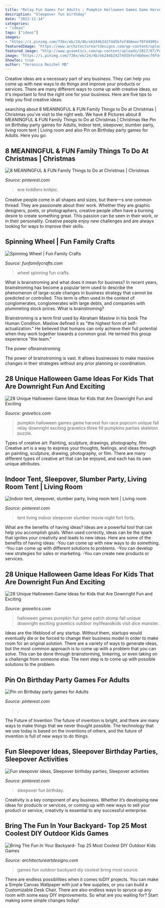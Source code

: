 ```yaml
---
title: "Relay Fun Games For Adults : Pumpkin Halloween Games Game Harvest Fun Race Popcorn Unique Fall Relay Downright Exciting Gravetics Three Fill Pumpkins Parties Skeleton Puzzle"
description: "Sleepover fun birthday"
date: "2022-11-14"
categories:
- "ideas"
tags: ["ideas"]
images:
- "https://i.pinimg.com/736x/eb/24/4b/eb244b24274d5bfef4b0eecf0fd4905c.jpg"
featuredImage: "https://www.architectureartdesigns.com/wp-content/uploads/2015/04/232.jpg"
featured_image: "http://www.gravetics.com/wp-content/uploads/2017/07/Popcorn-Race.jpg"
image: "https://i.pinimg.com/736x/eb/24/4b/eb244b24274d5bfef4b0eecf0fd4905c.jpg"
ShowToc: true
author: "Veronica Reichel MD"
---
```



Creative ideas are a necessary part of any business. They can help you come up with new ways to do things and improve your products or services. There are many different ways to come up with creative ideas, so it's important to find the right one for your business. Here are five tips to help you find creative ideas: 

	

		
searching about 8 MEANINGFUL &amp; FUN Family Things to Do at Christmas | Christmas you've visit to the right web. We have 8 Pictures about 8 MEANINGFUL &amp; FUN Family Things to Do at Christmas | Christmas like Pin on Birthday party games for Adults, Indoor tent, sleepover, slumber party, living room tent | Living room and also Pin on Birthday party games for Adults. Here you go:
		
    
## 8 MEANINGFUL &amp; FUN Family Things To Do At Christmas | Christmas

<img loading=lazy src="https://i.pinimg.com/736x/5e/42/31/5e42315acf60b76ce92e2fa9d2941f6a.jpg" onerror="this.onerror=null;this.src='https://tse1.mm.bing.net/th?id=OIP.YRgFFtlhBfVMSNq8IV7x0QHaO0&amp;pid=15.1';" alt="8 MEANINGFUL &amp; FUN Family Things to Do at Christmas | Christmas">

_Source: pinterest.com_

>eve toddlers knitpic. 

	

Creative people come in all shapes and sizes, but there一s one common thread: They are passionate about their work. Whether they are graphic designers, poets, or photographers, creative people often have a burning desire to create something great. This passion can be seen in their work, or in their personality. Creative people enjoy new challenges and are always looking for ways to improve their skills.

    
## Spinning Wheel | Fun Family Crafts

<img loading=lazy src="http://funfamilycrafts.com/wp-content/uploads/2013/05/spinning_wheel.jpg" onerror="this.onerror=null;this.src='https://tse4.mm.bing.net/th?id=OIP.0WskA3vro5ba4t6SWVRTugAAAA&amp;pid=15.1';" alt="Spinning Wheel | Fun Family Crafts">

_Source: funfamilycrafts.com_

>wheel spinning fun crafts. 

	

What is brainstroming and what does it mean for business?
In recent years, brainstroming has become a popular term used to describe the phenomenon of large-scale changes in business strategy that cannot be predicted or controlled. This term is often used in the context of conglomerates, conglomerates with large debts, and companies with plummeting stock prices.
What is brainstroming?

Brainstroming is a term first used by Abraham Maslow in his book The Human Condition. Maslow defined it as "the highest form of self-actualization." He believed that humans can only achieve their full potential when they work together towards a common goal. He termed this group experience "the team."

The power ofbrainstroming

The power of brainstroming is vast. It allows businesses to make massive changes in their strategies without any prior planning or coordination.

    
## 28 Unique Halloween Game Ideas For Kids That Are Downright Fun And Exciting

<img loading=lazy src="http://www.gravetics.com/wp-content/uploads/2017/07/Popcorn-Race.jpg" onerror="this.onerror=null;this.src='https://tse4.mm.bing.net/th?id=OIP.cM_4MmSmgpDVA62EK9QSjQAAAA&amp;pid=15.1';" alt="28 Unique Halloween Game Ideas for Kids that Are Downright Fun and Exciting">

_Source: gravetics.com_

>pumpkin halloween games game harvest fun race popcorn unique fall relay downright exciting gravetics three fill pumpkins parties skeleton puzzle. 

	

Types of creative art: Painting, sculpture, drawings, photography, film
Creative art is a way to express your thoughts, feelings, and ideas through an painting, sculpture, drawing, photography, or film. There are many different types of creative art that can be enjoyed, and each has its own unique attributes.

    
## Indoor Tent, Sleepover, Slumber Party, Living Room Tent | Living Room

<img loading=lazy src="https://i.pinimg.com/736x/08/e4/23/08e42377d81a5e4d924099d05169c301.jpg" onerror="this.onerror=null;this.src='https://tse3.mm.bing.net/th?id=OIP.XcLKv09QAhzmkCQcLRs2oQHaEK&amp;pid=15.1';" alt="Indoor tent, sleepover, slumber party, living room tent | Living room">

_Source: pinterest.com_

>tent living indoor sleepover slumber movie night fort forts. 

	

What are the benefits of having ideas?
Ideas are a powerful tool that can help you accomplish goals. When used correctly, ideas can be the spark that ignites your creativity and leads to new ideas. Here are some of the benefits of having ideas: 
-You can come up with new ways to do something. 
-You can come up with different solutions to problems. 
-You can develop new strategies for sales or marketing. 
-You can create new products or services.

    
## 28 Unique Halloween Game Ideas For Kids That Are Downright Fun And Exciting

<img loading=lazy src="http://www.gravetics.com/wp-content/uploads/2017/07/Pumpkin-Patch-Stomp.jpg" onerror="this.onerror=null;this.src='https://tse4.mm.bing.net/th?id=OIP.AS49tIApT1X1B0z-fnwV7QHaJ2&amp;pid=15.1';" alt="28 Unique Halloween Game Ideas for Kids that Are Downright Fun and Exciting">

_Source: gravetics.com_

>halloween games pumpkin fun game patch stomp fall unique downright exciting gravetics outdoor mylifeandkids visit dice monster. 

	

Ideas are the lifeblood of any startup. Without them, startups would eventually die or be forced to change their business model in order to make room for an original solution. There are a variety of ways to generate ideas, but the most common approach is to come up with a problem that you can solve. This can be done through brainstorming, tinkering, or even taking on a challenge from someone else. The next step is to come up with possible solutions to the problem.

    
## Pin On Birthday Party Games For Adults

<img loading=lazy src="https://i.pinimg.com/736x/eb/24/4b/eb244b24274d5bfef4b0eecf0fd4905c.jpg" onerror="this.onerror=null;this.src='https://tse3.mm.bing.net/th?id=OIP.JKWBYkqOzb466iK0VEEFBAHaLH&amp;pid=15.1';" alt="Pin on Birthday party games for Adults">

_Source: pinterest.com_

>. 

	

The Future of Invention
The future of invention is bright, and there are many ways to make things that we never thought possible. The technology that we use today is based on the inventions of others, and the future of invention is full of new ways to do things.

    
## Fun Sleepover Ideas, Sleepover Birthday Parties, Sleepover Activities

<img loading=lazy src="https://i.pinimg.com/736x/9a/25/11/9a25118d6d331ada4a4f4c5a351cd56b.jpg" onerror="this.onerror=null;this.src='https://tse4.mm.bing.net/th?id=OIP.eNBllrrV_1bke_AGEz2HdAHaJ3&amp;pid=15.1';" alt="Fun sleepover ideas, Sleepover birthday parties, Sleepover activities">

_Source: pinterest.com_

>sleepover fun birthday. 

	

Creativity is a key component of any business. Whether it’s developing new ideas for products or services, or coming up with new ways to sell your product or service, creativity is essential to any successful enterprise.

    
## Bring The Fun In Your Backyard- Top 25 Most Coolest DIY Outdoor Kids Games

<img loading=lazy src="https://www.architectureartdesigns.com/wp-content/uploads/2015/04/232.jpg" onerror="this.onerror=null;this.src='https://tse3.mm.bing.net/th?id=OIP.kIthIT88o_hIGQC-y82VzAHaLS&amp;pid=15.1';" alt="Bring The Fun In Your Backyard- Top 25 Most Coolest DIY Outdoor Kids Games">

_Source: architectureartdesigns.com_

>games fun outdoor backyard diy coolest bring most source. 

	

There are endless possibilities when it comes toDIY projects. You can make a Simple Canvas Wallpaper with just a few supplies, or you can build a Customizable Desk Chair. There are also endless ways to spruce up any room with some easy DIY improvements. So what are you waiting for? Start making some simple changes today!

